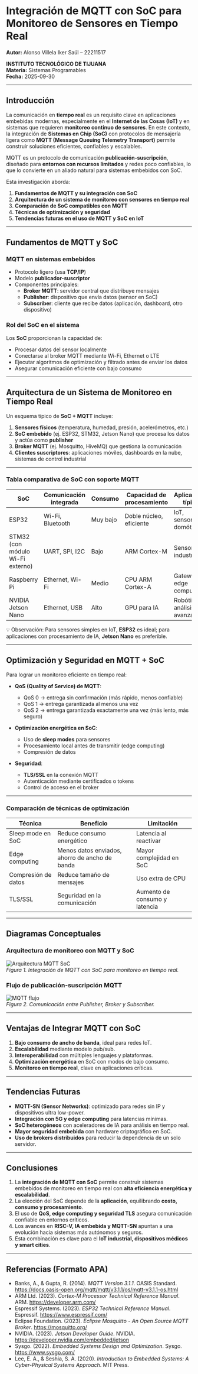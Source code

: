 # Integración de MQTT con SoC para Monitoreo de Sensores en Tiempo Real  
**Autor:** Alonso Villela Iker Saúl – 22211517  

**INSTITUTO TECNOLÓGICO DE TIJUANA**  
**Materia:** Sistemas Programables  
**Fecha:** 2025-09-30  

---

## Introducción  

La comunicación en **tiempo real** es un requisito clave en aplicaciones embebidas modernas, especialmente en el **Internet de las Cosas (IoT)** y en sistemas que requieren **monitoreo continuo de sensores**. En este contexto, la integración de **Sistemas en Chip (SoC)** con protocolos de mensajería ligera como **MQTT (Message Queuing Telemetry Transport)** permite construir soluciones eficientes, confiables y escalables.  

MQTT es un protocolo de comunicación **publicación-suscripción**, diseñado para **entornos con recursos limitados** y redes poco confiables, lo que lo convierte en un aliado natural para sistemas embebidos con SoC.  

Esta investigación aborda:  

1. **Fundamentos de MQTT y su integración con SoC**  
2. **Arquitectura de un sistema de monitoreo con sensores en tiempo real**  
3. **Comparación de SoC compatibles con MQTT**  
4. **Técnicas de optimización y seguridad**  
5. **Tendencias futuras en el uso de MQTT y SoC en IoT**  

---

## Fundamentos de MQTT y SoC  

### MQTT en sistemas embebidos  
- Protocolo ligero (usa **TCP/IP**)  
- Modelo **publicador-suscriptor**  
- Componentes principales:  
  - **Broker MQTT**: servidor central que distribuye mensajes  
  - **Publisher**: dispositivo que envía datos (sensor en SoC)  
  - **Subscriber**: cliente que recibe datos (aplicación, dashboard, otro dispositivo)  

### Rol del SoC en el sistema  
Los **SoC** proporcionan la capacidad de:  
- Procesar datos del sensor localmente  
- Conectarse al broker MQTT mediante Wi-Fi, Ethernet o LTE  
- Ejecutar algoritmos de optimización y filtrado antes de enviar los datos  
- Asegurar comunicación eficiente con bajo consumo  

---

## Arquitectura de un Sistema de Monitoreo en Tiempo Real  

Un esquema típico de **SoC + MQTT** incluye:  

1. **Sensores físicos** (temperatura, humedad, presión, acelerómetros, etc.)  
2. **SoC embebido** (ej. ESP32, STM32, Jetson Nano) que procesa los datos y actúa como **publisher**  
3. **Broker MQTT** (ej. Mosquitto, HiveMQ) que gestiona la comunicación  
4. **Clientes suscriptores**: aplicaciones móviles, dashboards en la nube, sistemas de control industrial  

---

### Tabla comparativa de SoC con soporte MQTT  

| SoC | Comunicación integrada | Consumo | Capacidad de procesamiento | Aplicaciones típicas |
|-----|------------------------|---------|---------------------------|----------------------|
| ESP32 | Wi-Fi, Bluetooth | Muy bajo | Doble núcleo, eficiente | IoT, sensores, domótica |
| STM32 (con módulo Wi-Fi externo) | UART, SPI, I2C | Bajo | ARM Cortex-M | Sensores industriales |
| Raspberry Pi | Ethernet, Wi-Fi | Medio | CPU ARM Cortex-A | Gateways, edge computing |
| NVIDIA Jetson Nano | Ethernet, USB | Alto | GPU para IA | Robótica, análisis avanzado |

💡 Observación: Para sensores simples en IoT, **ESP32** es ideal; para aplicaciones con procesamiento de IA, **Jetson Nano** es preferible.  

---

## Optimización y Seguridad en MQTT + SoC  

Para lograr un monitoreo eficiente en tiempo real:  

- **QoS (Quality of Service) de MQTT**:  
  - QoS 0 → entrega sin confirmación (más rápido, menos confiable)  
  - QoS 1 → entrega garantizada al menos una vez  
  - QoS 2 → entrega garantizada exactamente una vez (más lento, más seguro)  

- **Optimización energética en SoC**:  
  - Uso de **sleep modes** para sensores  
  - Procesamiento local antes de transmitir (edge computing)  
  - Compresión de datos  

- **Seguridad**:  
  - **TLS/SSL** en la conexión MQTT  
  - Autenticación mediante certificados o tokens  
  - Control de acceso en el broker  

---

### Comparación de técnicas de optimización  

| Técnica | Beneficio | Limitación |
|---------|-----------|-----------|
| Sleep mode en SoC | Reduce consumo energético | Latencia al reactivar |
| Edge computing | Menos datos enviados, ahorro de ancho de banda | Mayor complejidad en SoC |
| Compresión de datos | Reduce tamaño de mensajes | Uso extra de CPU |
| TLS/SSL | Seguridad en la comunicación | Aumento de consumo y latencia |

---

## Diagramas Conceptuales  

### Arquitectura de monitoreo con MQTT y SoC  
![Arquitectura MQTT SoC](https://i.imgur.com/fkD7uUu.png)  
_Figura 1. Integración de MQTT con SoC para monitoreo en tiempo real._  

### Flujo de publicación-suscripción MQTT  
![MQTT flujo](https://i.imgur.com/v7UwrIM.png)  
_Figura 2. Comunicación entre Publisher, Broker y Subscriber._  

---

## Ventajas de Integrar MQTT con SoC  

1. **Bajo consumo de ancho de banda**, ideal para redes IoT.  
2. **Escalabilidad** mediante modelo pub/sub.  
3. **Interoperabilidad** con múltiples lenguajes y plataformas.  
4. **Optimización energética** en SoC con modos de bajo consumo.  
5. **Monitoreo en tiempo real**, clave en aplicaciones críticas.  

---

## Tendencias Futuras  

- **MQTT-SN (Sensor Networks)**: optimizado para redes sin IP y dispositivos ultra low-power.  
- **Integración con 5G y edge computing** para latencias mínimas.  
- **SoC heterogéneos** con aceleradores de IA para análisis en tiempo real.  
- **Mayor seguridad embebida** con hardware criptográfico en SoC.  
- **Uso de brokers distribuidos** para reducir la dependencia de un solo servidor.  

---

## Conclusiones  

1. La **integración de MQTT con SoC** permite construir sistemas embebidos de monitoreo en tiempo real con **alta eficiencia energética y escalabilidad**.  
2. La elección del SoC depende de la **aplicación**, equilibrando **costo, consumo y procesamiento**.  
3. El uso de **QoS, edge computing y seguridad TLS** asegura comunicación confiable en entornos críticos.  
4. Los avances en **RISC-V, IA embebida y MQTT-SN** apuntan a una evolución hacia sistemas más autónomos y seguros.  
5. Esta combinación es clave para el **IoT industrial, dispositivos médicos y smart cities**.  

---

## Referencias (Formato APA)  

- Banks, A., & Gupta, R. (2014). *MQTT Version 3.1.1*. OASIS Standard. https://docs.oasis-open.org/mqtt/mqtt/v3.1.1/os/mqtt-v3.1.1-os.html  
- ARM Ltd. (2023). *Cortex-M Processor Technical Reference Manual*. ARM. https://developer.arm.com/  
- Espressif Systems. (2023). *ESP32 Technical Reference Manual*. Espressif. https://www.espressif.com/  
- Eclipse Foundation. (2023). *Eclipse Mosquitto - An Open Source MQTT Broker*. https://mosquitto.org/  
- NVIDIA. (2023). *Jetson Developer Guide*. NVIDIA. https://developer.nvidia.com/embedded/jetson  
- Sysgo. (2022). *Embedded Systems Design and Optimization*. Sysgo. https://www.sysgo.com/  
- Lee, E. A., & Seshia, S. A. (2020). *Introduction to Embedded Systems: A Cyber-Physical Systems Approach*. MIT Press.  

